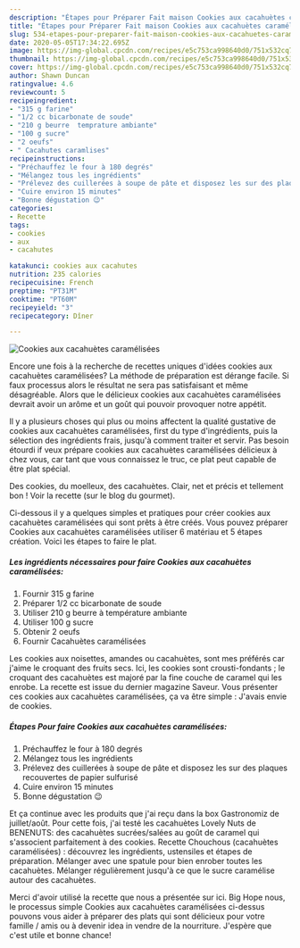 ```yaml
---
description: "Étapes pour Préparer Fait maison Cookies aux cacahuètes caramélisées"
title: "Étapes pour Préparer Fait maison Cookies aux cacahuètes caramélisées"
slug: 534-etapes-pour-preparer-fait-maison-cookies-aux-cacahuetes-caramelisees
date: 2020-05-05T17:34:22.695Z
image: https://img-global.cpcdn.com/recipes/e5c753ca998640d0/751x532cq70/cookies-aux-cacahuetes-caramelisees-photo-principale-de-la-recette.jpg
thumbnail: https://img-global.cpcdn.com/recipes/e5c753ca998640d0/751x532cq70/cookies-aux-cacahuetes-caramelisees-photo-principale-de-la-recette.jpg
cover: https://img-global.cpcdn.com/recipes/e5c753ca998640d0/751x532cq70/cookies-aux-cacahuetes-caramelisees-photo-principale-de-la-recette.jpg
author: Shawn Duncan
ratingvalue: 4.6
reviewcount: 5
recipeingredient:
- "315 g farine"
- "1/2 cc bicarbonate de soude"
- "210 g beurre  temprature ambiante"
- "100 g sucre"
- "2 oeufs"
- " Cacahutes caramlises"
recipeinstructions:
- "Préchauffez le four à 180 degrés"
- "Mélangez tous les ingrédients"
- "Prélevez des cuillerées à soupe de pâte et disposez les sur des plaques recouvertes de papier sulfurisé"
- "Cuire environ 15 minutes"
- "Bonne dégustation 😉"
categories:
- Recette
tags:
- cookies
- aux
- cacahutes

katakunci: cookies aux cacahutes 
nutrition: 235 calories
recipecuisine: French
preptime: "PT31M"
cooktime: "PT60M"
recipeyield: "3"
recipecategory: Dîner

---
```



![Cookies aux cacahuètes caramélisées](https://img-global.cpcdn.com/recipes/e5c753ca998640d0/751x532cq70/cookies-aux-cacahuetes-caramelisees-photo-principale-de-la-recette.jpg)

Encore une fois à la recherche de recettes uniques d'idées cookies aux cacahuètes caramélisées? La méthode de préparation est dérange facile. Si faux processus alors le résultat ne sera pas satisfaisant et même désagréable. Alors que le délicieux cookies aux cacahuètes caramélisées devrait avoir un arôme et un goût qui pouvoir provoquer notre appétit.

Il y a plusieurs choses qui plus ou moins affectent la qualité gustative de cookies aux cacahuètes caramélisées, first du type d'ingrédients, puis la sélection des ingrédients frais, jusqu'à comment traiter et servir. Pas besoin étourdi if veux prépare cookies aux cacahuètes caramélisées délicieux à chez vous, car tant que vous connaissez le truc, ce plat peut capable de être plat spécial.

Des cookies, du moelleux, des cacahuètes. Clair, net et précis et tellement bon ! Voir la recette (sur le blog du gourmet).


Ci-dessous il y a quelques simples et pratiques pour créer cookies aux cacahuètes caramélisées qui sont prêts à être créés. Vous pouvez préparer Cookies aux cacahuètes caramélisées utiliser 6 matériau et 5 étapes création. Voici les étapes to faire le plat.

<!--inarticleads1-->

##### Les ingrédients nécessaires pour faire Cookies aux cacahuètes caramélisées:

1. Fournir 315 g farine
1. Préparer 1/2 cc bicarbonate de soude
1. Utiliser 210 g beurre à température ambiante
1. Utiliser 100 g sucre
1. Obtenir 2 oeufs
1. Fournir  Cacahuètes caramélisées


Les cookies aux noisettes, amandes ou cacahuètes, sont mes préférés car j&#39;aime le croquant des fruits secs. Ici, les cookies sont crousti-fondants ; le croquant des cacahuètes est majoré par la fine couche de caramel qui les enrobe. La recette est issue du dernier magazine Saveur. Vous présenter ces cookies aux cacahuètes caramélisées, ça va être simple : J&#39;avais envie de cookies. 

<!--inarticleads2-->

##### Étapes Pour faire Cookies aux cacahuètes caramélisées:

1. Préchauffez le four à 180 degrés
1. Mélangez tous les ingrédients
1. Prélevez des cuillerées à soupe de pâte et disposez les sur des plaques recouvertes de papier sulfurisé
1. Cuire environ 15 minutes
1. Bonne dégustation 😉


Et ça continue avec les produits que j&#39;ai reçu dans la box Gastronomiz de juillet/août. Pour cette fois, j&#39;ai testé les cacahuètes Lovely Nuts de BENENUTS: des cacahuètes sucrées/salées au goût de caramel qui s&#39;associent parfaitement à des cookies. Recette Chouchous (cacahuètes caramélisées) : découvrez les ingrédients, ustensiles et étapes de préparation. Mélanger avec une spatule pour bien enrober toutes les cacahuètes. Mélanger régulièrement jusqu&#39;à ce que le sucre caramélise autour des cacahuètes. 


Merci d'avoir utilisé la recette que nous a présentée sur ici. Big Hope nous, le processus simple Cookies aux cacahuètes caramélisées ci-dessus pouvons vous aider à préparer des plats qui sont délicieux pour votre famille / amis ou à devenir idea in vendre de la nourriture. J'espère que c'est utile et bonne chance!
